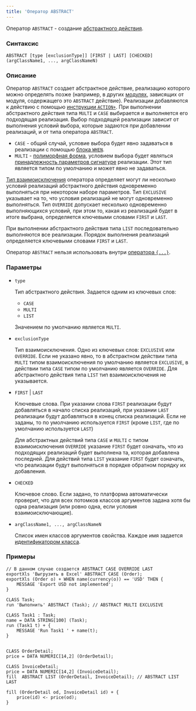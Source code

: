 ```yaml
---
title: 'Оператор ABSTRACT'
---
```


Оператор `ABSTRACT` - создание [абстрактного действия](Action_extension.md). 

### Синтаксис

```
ABSTRACT [type [exclusionType]] [FIRST | LAST] [CHECKED] (argClassName1, ..., argClassNameN) 
```

### Описание

Оператор `ABSTRACT` создает абстрактное действие, реализацию которого можно определять позже (например, в других [модулях](Modules.md), зависящих от модуля, содержащего это `ABSTRACT` действие). Реализации добавляются к действию с помощью [инструкции `ACTION+`](ACTION+_statement.md). При выполнении абстрактного действия типа `MULTI` и `CASE` выбирается и выполняется его подходящая реализация. Выбор подходящей реализации зависит от выполнения условий выбора, которые задаются при добавлении реализаций, и от типа оператора `ABSTRACT`.

- `CASE` - общий случай, условие выбора будет явно задаваться в реализации с помощью [блока `WHEN`](ACTION+_statement.md).
- `MULTI` - [полиморфная форма](Branching_CASE_IF_MULTI.md#poly), условием выбора будет являться [принадлежность параметров сигнатуре](ISCLASS_operator.md) реализации. Этот тип является типом по умолчанию и может явно не задаваться.

[Тип взаимоисключения](Branching_CASE_IF_MULTI.md#exclusive) оператора определяет могут ли несколько условий реализаций абстрактного действия одновременно выполняться при некотором наборе параметров. Тип `EXCLUSIVE` указывает на то, что условия реализаций не могут одновременно выполняться. Тип `OVERRIDE` допускает несколько одновременно выполняющихся условий, при этом то, какая из реализаций будет в итоге выбрана, определяется ключевыми словами `FIRST` и `LAST`.

При выполнении абстрактного действия типа `LIST` последовательно выполняются все реализации. Порядок выполнения реализаций определяется ключевыми словами `FIRST` и `LAST`.

Оператор `ABSTRACT` нельзя использовать внутри [оператора `{...}`](Braces_operator.md).

### Параметры

- `type`

    Тип абстрактного действия. Задается одним из ключевых слов:

    - `CASE`
    - `MULTI`
    - `LIST`

  Значением по умолчанию является `MULTI`.

- `exclusionType`

    Тип взаимоисключения. Одно из ключевых слов: `EXCLUSIVE` или `OVERRIDE`. Если не указано явно, то в абстрактном действии типа `MULTI` типом взаимоисключения по умолчанию является `EXCLUSIVE`, в действии типа `CASE` типом по умолчанию является `OVERRIDE`. Для абстрактного действия типа `LIST` тип взаимоисключения не указывается.

- `FIRST` | `LAST`

    Ключевые слова. При указании слова `FIRST` реализации будут добавляться в начало списка реализаций, при указании `LAST` реализации будут добавляться в конец списка реализаций. Если не заданы, то по умолчанию используется `FIRST` (кроме `LIST`, где по умолчанию используется `LAST`)

    Для абстрактных действий типа `CASE` и `MULTI` c типом взаимоисключения `OVERRIDE` указание `FIRST` будет означать, что из подходящих реализаций будет выполнена та, которая добавлена последней. Для действий типа `LIST` указание `FIRST` будет означать, что реализации будут выполняться в порядке обратном порядку их добавления. 

- `CHECKED`

    Ключевое слово. Если задано, то платформа автоматически проверит, что для всех потомков классов аргументов задана хотя бы одна реализация (или ровно одна, если условия взаимоисключающие).

- `argClassName1, ..., argClassNameN`

    Список имен классов аргументов свойства. Каждое имя задается [идентификатором класса](IDs.md#classid).

### Примеры

```lsf
// В данном случае создается ABSTRACT CASE OVERRIDE LAST
exportXls 'Выгрузить в Excel' ABSTRACT CASE (Order);         
exportXls (Order o) + WHEN name(currency(o)) == 'USD' THEN {
    MESSAGE 'Export USD not implemented';
}

CLASS Task;
run 'Выполнить' ABSTRACT (Task); // ABSTRACT MULTI EXCLUSIVE

CLASS Task1 : Task;
name = DATA STRING[100] (Task);
run (Task1 t) + {
    MESSAGE 'Run Task1 ' + name(t);
}


CLASS OrderDetail;
price = DATA NUMERIC[14,2] (OrderDetail);

CLASS InvoiceDetail;
price = DATA NUMERIC[14,2] (InvoiceDetail);
fill  ABSTRACT LIST (OrderDetail, InvoiceDetail); // ABSTRACT LIST LAST

fill (OrderDetail od, InvoiceDetail id) + {
    price(id) <- price(od);
}
```

